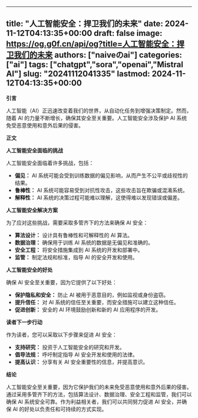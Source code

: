 
---
title: "人工智能安全：捍卫我们的未来"
date: 2024-11-12T04:13:35+00:00
draft: false
image: https://og.g0f.cn/api/og?title=人工智能安全：捍卫我们的未来
authors: ["naiveのai"]
categories: ["ai"]
tags: ["chatgpt","sora","openai","Mistral AI"]
slug: "20241112041335"
lastmod: 2024-11-12T04:13:35+00:00
---
**引言**

人工智能（AI）正迅速改变着我们的世界，从自动化任务到增强决策制定。然而，随着 AI 的力量不断增长，确保其安全至关重要。人工智能安全涉及保护 AI 系统免受恶意使用和意外后果的侵害。

**正文**

**人工智能安全面临的挑战**

人工智能安全面临着许多挑战，包括：

* **偏见：** AI 系统可能会受到训练数据的偏见影响，从而产生不公平或歧视性的结果。
* **鲁棒性：** AI 系统可能容易受到对抗性攻击，这些攻击旨在欺骗或混淆系统。
* **解释性：** AI 系统的决策过程可能难以理解，这使得难以发现错误或偏差。

**人工智能安全解决方案**

为了应对这些挑战，需要采取多管齐下的方法来确保 AI 安全：

* **算法设计：** 设计具有鲁棒性和可解释性的 AI 算法。
* **数据治理：** 确保用于训练 AI 系统的数据是无偏见和准确的。
* **安全工程：** 将安全措施集成到 AI 系统的开发和部署中。
* **监管：** 制定法规和标准，指导 AI 的安全开发和使用。

**人工智能安全的好处**

确保 AI 安全至关重要，因为它提供了以下好处：

* **保护隐私和安全：** 防止 AI 被用于恶意目的，例如监视或身份盗窃。
* **提升信任：** 对 AI 系统的信任至关重要，而安全措施可以建立这种信任。
* **促进创新：** 安全的 AI 环境鼓励创新和新的 AI 应用程序的开发。

**读者下一步行动**

作为读者，您可以采取以下步骤来促进 AI 安全：

* **支持研究：** 投资于人工智能安全的研究和开发。
* **倡导法规：** 呼吁制定指导 AI 安全开发和使用的法律。
* **提高认识：** 分享有关 AI 安全重要性的信息，并提高意识。

**结论**

人工智能安全至关重要，因为它保护我们的未来免受恶意使用和意外后果的侵害。通过采用多管齐下的方法，包括算法设计、数据治理、安全工程和监管，我们可以确保 AI 系统安全可靠。作为利益相关者，我们可以共同努力促进 AI 安全，并确保 AI 的好处以负责任和可持续的方式实现。